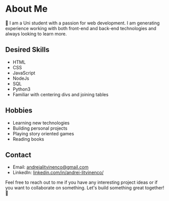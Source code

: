 # About Me

🚀 I am a Uni student with a passion for web development. I am generating experience working with both front-end and back-end technologies and always looking to learn more.

## Desired Skills
- HTML
- CSS
- JavaScript
- NodeJs
- SQL
- Python3
- Familiar with centering divs and joining tables

## Hobbies
- Learning new technologies
- Building personal projects
- Playing story oriented games
- Reading books

## Contact
- Email: [andreialitvinenco@gmail.com](andreialitvinenco@gmail.com)
- LinkedIn: [linkedin.com/in/andrei-litvinenco/](linkedin.com/in/andrei-litvinenco/)

Feel free to reach out to me if you have any interesting project ideas or if you want to collaborate on something. Let's build something great together! 🚀
